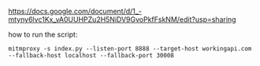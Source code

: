 https://docs.google.com/document/d/1_-mtyny6lvc1Kx_vA0UUHPZu2H5NiDV9GvoPkfFskNM/edit?usp=sharing

how to run the script:


    mitmproxy -s index.py --listen-port 8888 --target-host workingapi.com --fallback-host localhost --fallback-port 30008
